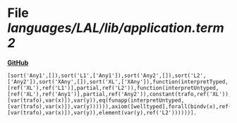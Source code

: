 # File _languages/LAL/lib/application.term2_
**[GitHub](https://github.com/softlang/yas/blob/master/languages/LAL/lib/application.term2)**
```
[sort('Any1',[]),sort('L1',['Any1']),sort('Any2',[]),sort('L2',['Any2']),sort('XAny',[]),sort('XL',['XAny']),function(interpretTyped,[ref('XL'),ref('L1')],partial,ref('L2')),function(interpretUntyped,[ref('XL'),ref('Any1')],partial,ref('Any2')),constant(trafo,ref('XL')),axiom([cast],forall(bindv(x),ref('L1'),forall(bindv(y),ref('L2'),iff(eq(funapp(interpretTyped,[var(trafo),var(x)]),var(y)),eq(funapp(interpretUntyped,[var(trafo),var(x)]),var(y)))))),axiom([welltyped],forall(bindv(x),ref('L1'),forall(bindv(y),ref('Any2'),ifthen(eq(funapp(interpretUntyped,[var(trafo),var(x)]),var(y)),element(var(y),ref('L2'))))))].
```

